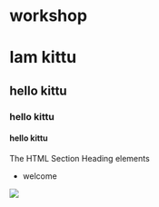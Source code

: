 # workshop
# Iam kittu 
## hello kittu
### hello kittu
#### hello kittu
The HTML Section Heading elements
* welcome

<img src="D:\pictures/11.png">
